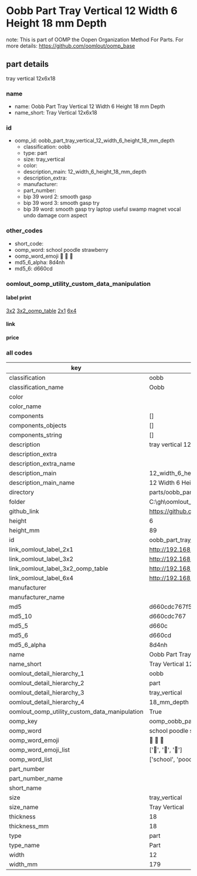 # Oobb Part Tray Vertical 12 Width 6 Height 18 mm Depth  

note: This is part of OOMP the Oopen Organization Method For Parts. For more details: https://github.com/oomlout/oomp_base

##  part details
  



tray vertical 12x6x18



### name
* name: Oobb Part Tray Vertical 12 Width 6 Height 18 mm Depth
* name_short: Tray Vertical 12x6x18 
### id
* oomp_id: oobb_part_tray_vertical_12_width_6_height_18_mm_depth
  * classification: oobb
  * type: part
  * size: tray_vertical
  * color: 
  * description_main: 12_width_6_height_18_mm_depth
  * description_extra: 
  * manufacturer: 
  * part_number: 
  * bip 39 word 2: smooth gasp
  * bip 39 word 3: smooth gasp try
  * bip 39 word: smooth gasp try laptop useful swamp magnet vocal undo damage corn aspect

### other_codes
* short_code: 
* oomp_word: school poodle strawberry
* oomp_word_emoji :school: :poodle: :strawberry:
* md5_6_alpha: 8d4nh
* md5_6: d660cd






### oomlout_oomp_utility_custom_data_manipulation
#### label print
[3x2](http://192.168.1.245:1112/?label=oomp%208d4nh)
[3x2_oomp_table](http://192.168.1.108:1112/?label=oomp%208d4nh)
[2x1](http://192.168.1.242:1112/?label=oomp%208d4nh)
[6x4](http://192.168.1.55:1112/?label=oomp%208d4nh)    

#### link

                              

#### price







### all codes 
| key | value |  
| --- | --- |  
| classification | oobb |  
| classification_name | Oobb |  
| color |  |  
| color_name |  |  
| components | [] |  
| components_objects | [] |  
| components_string | [] |  
| description | tray vertical 12x6x18 |  
| description_extra |  |  
| description_extra_name |  |  
| description_main | 12_width_6_height_18_mm_depth |  
| description_main_name | 12 Width 6 Height 18 mm Depth |  
| directory | parts/oobb_part_tray_vertical_12_width_6_height_18_mm_depth |  
| folder | C:\gh\oomlout_oobb_version_4_generated_parts\parts\oobb_part_tray_vertical_12_width_6_height_18_mm_depth |  
| github_link | https://github.com/oomlout/oomlout_oomp_part_src/tree/main/parts/oobb_part_tray_vertical_12_width_6_height_18_mm_depth |  
| height | 6 |  
| height_mm | 89 |  
| id | oobb_part_tray_vertical_12_width_6_height_18_mm_depth |  
| link_oomlout_label_2x1 | http://192.168.1.242:1112/?label=oomp%208d4nh |  
| link_oomlout_label_3x2 | http://192.168.1.245:1112/?label=oomp%208d4nh |  
| link_oomlout_label_3x2_oomp_table | http://192.168.1.108:1112/?label=oomp%208d4nh |  
| link_oomlout_label_6x4 | http://192.168.1.55:1112/?label=oomp%208d4nh |  
| manufacturer |  |  
| manufacturer_name |  |  
| md5 | d660cdc767f550bf6cf7f7d1d3d80e67 |  
| md5_10 | d660cdc767 |  
| md5_5 | d660c |  
| md5_6 | d660cd |  
| md5_6_alpha | 8d4nh |  
| name | Oobb Part Tray Vertical 12 Width 6 Height 18 mm Depth |  
| name_short | Tray Vertical 12x6x18  |  
| oomlout_detail_hierarchy_1 | oobb |  
| oomlout_detail_hierarchy_2 | part |  
| oomlout_detail_hierarchy_3 | tray_vertical |  
| oomlout_detail_hierarchy_4 | 18_mm_depth |  
| oomlout_oomp_utility_custom_data_manipulation | True |  
| oomp_key | oomp_oobb_part_tray_vertical_12_width_6_height_18_mm_depth |  
| oomp_word | school poodle strawberry |  
| oomp_word_emoji | :school: :poodle: :strawberry: |  
| oomp_word_emoji_list | [':school:', ':poodle:', ':strawberry:'] |  
| oomp_word_list | ['school', 'poodle', 'strawberry'] |  
| part_number |  |  
| part_number_name |  |  
| short_name |  |  
| size | tray_vertical |  
| size_name | Tray Vertical |  
| thickness | 18 |  
| thickness_mm | 18 |  
| type | part |  
| type_name | Part |  
| width | 12 |  
| width_mm | 179 |  
